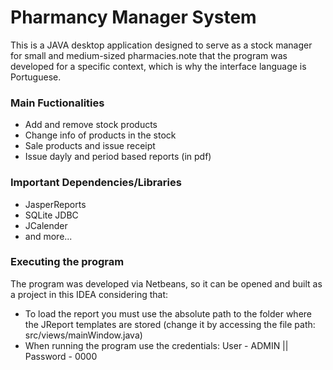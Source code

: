 # Pharmancy Manager System

This is a JAVA desktop application designed to serve as a stock manager for small and medium-sized pharmacies.note that the program was developed for a specific context, which is why the interface language is Portuguese.

### Main Fuctionalities

  * Add and remove stock products 
  * Change info of products in the stock
  * Sale products and issue receipt 
  * Issue dayly and period based reports (in pdf)

### Important Dependencies/Libraries

  * JasperReports 
  * SQLite JDBC
  * JCalender 
  * and more...

### Executing the program

The program was developed via Netbeans, so it can be opened and built as a project in this IDEA considering that:

  * To load the report you must use the absolute path to the folder where the JReport templates are stored (change it by accessing the file path: src/views/mainWindow.java)
  * When running the program use the credentials: User - ADMIN || Password - 0000
